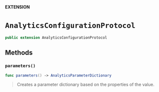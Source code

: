 **EXTENSION**

# `AnalyticsConfigurationProtocol`
```swift
public extension AnalyticsConfigurationProtocol
```

## Methods
### `parameters()`

```swift
func parameters() -> AnalyticsParameterDictionary
```

> Creates a parameter dictionary based on the properties of the value.
